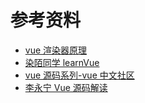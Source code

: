 # 参考资料

- [vue 渲染器原理](http://hcysun.me/vue-design/zh/essence-of-comp.html)
- [染陌同学 learnVue](https://github.com/answershuto/learnVue)
- [vue 源码系列-vue 中文社区](https://vue-js.com/learn-vue/start/)
- [李永宁 Vue 源码解读](https://juejin.cn/post/6949370458793836580)

